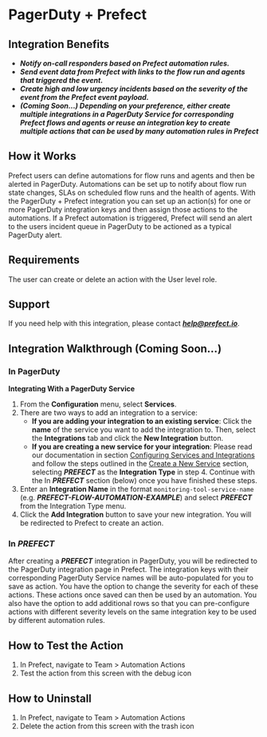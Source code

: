 # PagerDuty + Prefect

## Integration Benefits

* ***Notify on-call responders based on Prefect automation rules.***
* ***Send event data from Prefect with links to the flow run and agents that triggered the event.***
* ***Create high and low urgency incidents based on the severity of the event from the Prefect event payload.***
* ***(Coming Soon...) Depending on your preference, either create multiple integrations in a PagerDuty Service for corresponding Prefect flows 
  and agents or reuse an integration key to create multiple actions that can be used by many automation rules in Prefect***

## How it Works

Prefect users can define automations for flow runs and agents and then be alerted in PagerDuty. Automations can be set up to notify about flow run state changes, SLAs on scheduled flow runs and the health of agents. With the 
PagerDuty + Prefect integration you can set up an action(s) for one or more PagerDuty integration keys and then assign those actions to the automations. If a Prefect automation is triggered, Prefect will send an alert to the users incident queue in PagerDuty
to be actioned as a typical PagerDuty alert. 

## Requirements

The user can create or delete an action with the User level role.

## Support

If you need help with this integration, please contact ***help@prefect.io***. 

## Integration Walkthrough (Coming Soon...)

### In PagerDuty

**Integrating With a PagerDuty Service**
1. From the **Configuration** menu, select **Services**.
2. There are two ways to add an integration to a service:
   * **If you are adding your integration to an existing service**: Click the **name** of the service you want to add the integration to. Then, select the **Integrations** tab and click the **New Integration** button.
   * **If you are creating a new service for your integration**: Please read our documentation in section [Configuring Services and Integrations](https://support.pagerduty.com/docs/services-and-integrations#section-configuring-services-and-integrations) and follow the steps outlined in the [Create a New Service](https://support.pagerduty.com/docs/services-and-integrations#section-create-a-new-service) section, selecting ***PREFECT*** as the **Integration Type** in step 4. Continue with the In  ***PREFECT***  section (below) once you have finished these steps.
3. Enter an **Integration Name** in the format `monitoring-tool-service-name` (e.g.  ***PREFECT-FLOW-AUTOMATION-EXAMPLE***) and select  ***PREFECT***  from the Integration Type menu.
4. Click the **Add Integration** button to save your new integration. You will be redirected to Prefect to create an action.

### In ***PREFECT***

After creating a ***PREFECT*** integration in PagerDuty, you will be redirected to the PagerDuty integration page in Prefect. The integration keys with their corresponding PagerDuty Service names will be auto-populated
for you to save as action. You have the option to change the severity for each of these actions. These actions once saved can then be used by an automation. You also have the option to add additional rows so that you can 
pre-configure actions with different severity levels on the same integration key to be used by different automation rules. 

## How to Test the Action

1. In Prefect, navigate to Team > Automation Actions
2. Test the action from this screen with the debug icon

## How to Uninstall

1. In Prefect, navigate to Team > Automation Actions
2. Delete the action from this screen with the trash icon